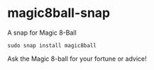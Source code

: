 # magic8ball-snap
A snap for Magic 8-Ball

`sudo snap install magic8ball`

Ask the Magic 8-ball for your fortune or advice! 
